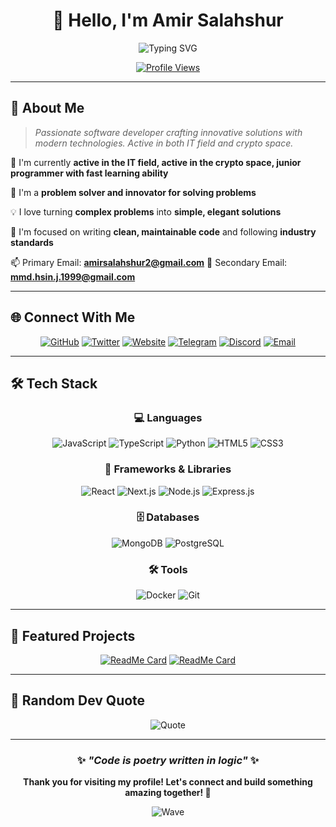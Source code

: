 <div align="center">

# 👋 Hello, I'm Amir Salahshur

<img src="https://readme-typing-svg.herokuapp.com?font=Fira+Code&pause=1000&color=36BCF7&center=true&vCenter=true&width=435&lines=Developer;Problem+Solver;Tech+Enthusiast" alt="Typing SVG" />

[![Profile Views](https://komarev.com/ghpvc/?username=amirsalahshur&label=Profile%20views&color=0e75b6&style=flat)](https://github.com/amirsalahshur)

</div>

---

## 🚀 About Me

> *Passionate software developer crafting innovative solutions with modern technologies. Active in both IT field and crypto space.*

🔭 I'm currently **active in the IT field, active in the crypto space, junior programmer with fast learning ability**

🌱 I'm a **problem solver and innovator for solving problems**

💡 I love turning **complex problems** into **simple, elegant solutions**

🎯 I'm focused on writing **clean, maintainable code** and following **industry standards**

📫 Primary Email: **amirsalahshur2@gmail.com**
📧 Secondary Email: **mmd.hsin.j.1999@gmail.com**

---

## 🌐 Connect With Me

<div align="center">

[![GitHub](https://img.shields.io/badge/GitHub-100000?style=for-the-badge&logo=github&logoColor=white)](https://github.com/amirsalahshur)
[![Twitter](https://img.shields.io/badge/Twitter-1DA1F2?style=for-the-badge&logo=twitter&logoColor=white)](https://x.com/salahshur_amir?t=dIV_tsvUCcRLr3I4ndDl_w&s=35)
[![Website](https://img.shields.io/badge/Website-FF5722?style=for-the-badge&logo=google-chrome&logoColor=white)](https://amirsalahshur.xyz)
[![Telegram](https://img.shields.io/badge/Telegram-2CA5E0?style=for-the-badge&logo=telegram&logoColor=white)](https://t.me/Amir_salahshurr)
[![Discord](https://img.shields.io/badge/Discord-7289DA?style=for-the-badge&logo=discord&logoColor=white)](https://discord.gg/dUf6A4cm)
[![Email](https://img.shields.io/badge/Email-D14836?style=for-the-badge&logo=gmail&logoColor=white)](mailto:amirsalahshur2@gmail.com)

</div>

---

## 🛠️ Tech Stack

<div align="center">

### 💻 Languages
![JavaScript](https://img.shields.io/badge/JavaScript-F7DF1E?style=for-the-badge&logo=javascript&logoColor=black)
![TypeScript](https://img.shields.io/badge/TypeScript-007ACC?style=for-the-badge&logo=typescript&logoColor=white)
![Python](https://img.shields.io/badge/Python-3776AB?style=for-the-badge&logo=python&logoColor=white)
![HTML5](https://img.shields.io/badge/HTML5-E34F26?style=for-the-badge&logo=html5&logoColor=white)
![CSS3](https://img.shields.io/badge/CSS3-1572B6?style=for-the-badge&logo=css3&logoColor=white)

### 🚀 Frameworks & Libraries
![React](https://img.shields.io/badge/React-20232A?style=for-the-badge&logo=react&logoColor=61DAFB)
![Next.js](https://img.shields.io/badge/Next.js-000000?style=for-the-badge&logo=nextdotjs&logoColor=white)
![Node.js](https://img.shields.io/badge/Node.js-43853D?style=for-the-badge&logo=node.js&logoColor=white)
![Express.js](https://img.shields.io/badge/Express.js-404D59?style=for-the-badge&logo=express&logoColor=white)

### 🗄️ Databases
![MongoDB](https://img.shields.io/badge/MongoDB-4EA94B?style=for-the-badge&logo=mongodb&logoColor=white)
![PostgreSQL](https://img.shields.io/badge/PostgreSQL-316192?style=for-the-badge&logo=postgresql&logoColor=white)

### 🛠️ Tools
![Docker](https://img.shields.io/badge/Docker-2CA5E0?style=for-the-badge&logo=docker&logoColor=white)
![Git](https://img.shields.io/badge/Git-F05032?style=for-the-badge&logo=git&logoColor=white)

</div>

---

## 🎯 Featured Projects

<div align="center">

[![ReadMe Card](https://github-readme-stats.vercel.app/api/pin/?username=amirsalahshur&repo=awesome-project&theme=radical)](https://github.com/amirsalahshur/awesome-project)
[![ReadMe Card](https://github-readme-stats.vercel.app/api/pin/?username=amirsalahshur&repo=another-project&theme=radical)](https://github.com/amirsalahshur/another-project)

</div>

---

## 💭 Random Dev Quote

<div align="center">

![Quote](https://quotes-github-readme.vercel.app/api?type=horizontal&theme=radical)

</div>

---

<div align="center">

### ✨ *"Code is poetry written in logic"* ✨

**Thank you for visiting my profile! Let's connect and build something amazing together! 🚀**

![Wave](https://raw.githubusercontent.com/mayhemantt/mayhemantt/Update/svg/Bottom.svg)

</div>